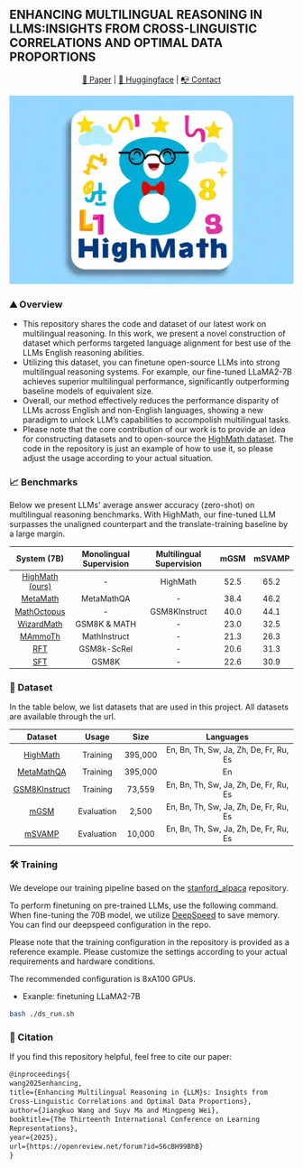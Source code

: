 ## ENHANCING MULTILINGUAL REASONING IN LLMS:INSIGHTS FROM CROSS-LINGUISTIC CORRELATIONS AND OPTIMAL DATA PROPORTIONS

<p align="center">
  <a href="https://openreview.net/forum?id=S6cBH99BhB"> 📃 Paper</a> | 
  <a href="https://huggingface.co/datasets/svadvcx/HighMath"> 🤗 Huggingface</a> | 
  <a href="https://github.com/DeepShareAI"> 📭 Contact</a> 
</p>

![alt text](picture/highmath.png)

### :mountain: Overview 
* This repository shares the code and dataset of our latest work on multilingual reasoning. In this work, we present a novel  construction of dataset which performs targeted language alignment for best use of the LLMs English reasoning abilities.
* Utilizing this dataset, you can finetune open-source LLMs into strong multilingual reasoning systems. For example, our fine-tuned LLaMA2-7B achieves superior multilingual performance, significantly outperforming baseline models of equivalent size.
* Overall, our method effectively reduces the performance disparity of LLMs across English and non-English languages, showing a new paradigm to unlock LLM’s capabilities to accompolish multilingual tasks.
* Please note that the core contribution of our work is to provide an idea for constructing datasets and to open-source the [HighMath dataset](https://huggingface.co/datasets/svadvcx/HighMath). The code in the repository is just an example of how to use it, so please adjust the usage according to your actual situation.


### :chart_with_upwards_trend: Benchmarks

Below we present LLMs' average answer accuracy (zero-shot) on multilingual reasoning benchmarks. With HighMath, our fine-tuned LLM
surpasses the unaligned counterpart and the translate-training baseline  by a large margin.


|         System (7B)        | Monolingual Supervision | Multilingual Supervision | mGSM | mSVAMP |
|:--------------------------:|:-----------------------:|:------------------------:|:----:|:------:|
| [HighMath (ours)](https://huggingface.co/datasets/svadvcx/HighMath) |        -       |          HighMath          | 52.5 |  65.2  |      
|         [MetaMath](https://huggingface.co/meta-math/MetaMath-7B-V1.0)          |        MetaMathQA       |             -            | 38.4 |  46.2  |         
|         [MathOctopus](https://huggingface.co/Mathoctopus/Parallel_7B)        |            -            |       GSM8KInstruct      | 40.0 |  44.1  |         
|         [WizardMath](https://huggingface.co/WizardLM/WizardMath-7B-V1.0)         |          GSM8K & MATH          |             -            | 23.0 |  32.5  |          
|         [MAmmoTh](https://huggingface.co/TIGER-Lab/MAmmoTH-7B)          |          MathInstruct         |             -            | 21.3 |  26.3  |       
|         [RFT](https://huggingface.co/OFA-Sys/gsm8k-rft-llama7b2-u13b/tree/main)            |           GSM8k-ScRel         |             -            | 20.6 |  31.3  |          
|         [SFT]()           |          GSM8K          |             -            | 22.6 |  30.9  |       


### :open_file_folder: Dataset
In the table below, we list datasets that are used in this project. All datasets are available through the url.

|    Dataset    |    Usage   |   Size  |           Languages           |
|:-------------:|:----------:|:-------:|:-----------------------------:|
| [HighMath](https://huggingface.co/datasets/svadvcx/HighMath) |  Training  |  395,000 | En, Bn, Th, Sw, Ja, Zh, De, Fr, Ru, Es |
|   [MetaMathQA](https://huggingface.co/datasets/meta-math/MetaMathQA)  |  Training  | 395,000 |               En              | 
| [GSM8KInstruct](https://huggingface.co/datasets/Mathoctopus/GSM8KInstruct_Parallel) |  Training  |  73,559 | En, Bn, Th, Sw, Ja, Zh, De, Fr, Ru, Es |
|     [mGSM](https://huggingface.co/datasets/juletxara/mgsm)     | Evaluation |  2,500  | En, Bn, Th, Sw, Ja, Zh, De, Fr, Ru, Es | 
|    [mSVAMP](https://huggingface.co/datasets/Mathoctopus/MSVAMP)    | Evaluation |  10,000 | En, Bn, Th, Sw, Ja, Zh, De, Fr, Ru, Es | 





### :hammer_and_wrench: Training
We develope our training pipeline based on the [stanford_alpaca](https://github.com/tatsu-lab/stanford_alpaca) repository. 

To perform finetuning on pre-trained LLMs, use the following command. When fine-tuning the 70B model, we utilize [DeepSpeed](https://github.com/microsoft/DeepSpeed) to save memory. You can find our deepspeed configuration in the repo.

Please note that the training configuration in the repository is provided as a reference example. Please customize the settings according to your actual requirements and hardware conditions.

The recommended configuration is 8xA100 GPUs.
* Exanple: finetuning LLaMA2-7B
```bash
bash ./ds_run.sh
```


### :evergreen_tree: Citation
If you find this repository helpful, feel free to cite our paper:
```
@inproceedings{
wang2025enhancing,
title={Enhancing Multilingual Reasoning in {LLM}s: Insights from Cross-Linguistic Correlations and Optimal Data Proportions},
author={Jiangkuo Wang and Suyv Ma and Mingpeng Wei},
booktitle={The Thirteenth International Conference on Learning Representations},
year={2025},
url={https://openreview.net/forum?id=S6cBH99BhB}
}
```